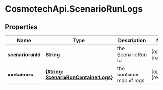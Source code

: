 # CosmotechApi.ScenarioRunLogs

## Properties

Name | Type | Description | Notes
------------ | ------------- | ------------- | -------------
**scenariorunId** | **String** | the ScenarioRun Id | [optional] [readonly] 
**containers** | [**{String: ScenarioRunContainerLogs}**](ScenarioRunContainerLogs.md) | the container map of logs | [optional] [readonly] 


